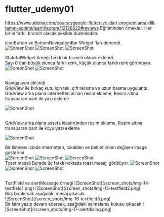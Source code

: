 # flutter_udemy01
https://www.udemy.com/course/google-flutter-ve-dart-programlama-dili-temel-egitimi/learn/lecture/12128622#reviews
Eğitiminden örnekler. Her birini farklı branch olacak şekilde düzenledim.

iconButton ve BottomNavigationBar Widget 'ları denendi.
<BR>
![ScreenShot](/screen_shots/img-01.png)
![ScreenShot](/screen_shots/img-02.png)
![ScreenShot](/screen_shots/img-03.png)
<BR>

StatefulWidget örneği farklı bir branch olarak eklendi.  
Sayı 0 dan büyük olunca farklı renk, küçük olunca farklı renk görünüyor.
<BR>
![ScreenShot](/screen_shots/img-04.png)
![ScreenShot](/screen_shots/img-05.png)

<BR>
Navigasyon eklendi

<BR>
GridView ile birkaç kutu için tek, çift tıklama ve uzun basma uygulandı.

<BR>
GridView arka plana internetten alınan resim ekleme,
Resim altına transparan bant ile yazı ekleme
<BR>

![ScreenShot](/screen_shots/img-06.png)

<BR>
GridView arka plana assets klasöründen resim ekleme,
Resim altına transparan bant ile koyu yazı ekleme
<BR>

![ScreenShot](/screen_shots/img-07.png)

Bir listview içinde internetten, lokalden ve bekletilirken değişen image gösterimi
<BR>
![ScreenShot](/screen_shots/img-08.png)
![ScreenShot](/screen_shots/img-09.png)
![ScreenShot](/screen_shots/img-10.png)
<BR>
Toast mesajı
Burada üç farklı noktada toast mesajı görülüyor.
![ScreenShot](/screen_shots/img-11-toast.png)
![ScreenShot](/screen_shots/img-12-toast2.png)
![ScreenShot](/screen_shots/img-13-toast3.png)

<BR>
TextField ve alertMessage örneği
![ScreenShot](/screen_shots/img-14-textfield1.png)
![ScreenShot](/screen_shots/img-15-textfield2.png)
<BR>
Boş bırakırsak aşağıdaki mesaj çıkacak
<BR>
![ScreenShot](/screen_shots/img-16-textfield3.png)
<BR>
Bir isim yazıp devam edersek, aşağıdaki selmalama kutusu çıkacak
![ScreenShot](/screen_shots/img-17-alertdialog.png)


